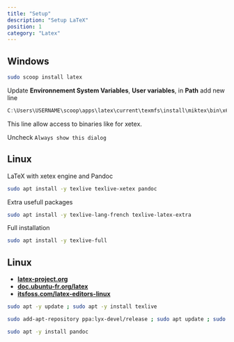 ```yaml
---
title: "Setup"
description: "Setup LaTeX"
position: 1
category: "Latex"
---
```


## Windows

```sh
sudo scoop install latex
```

Update **Environnement System Variables**, **User variables**, in **Path** add new line

```ps1
C:\Users\USERNAME\scoop\apps\latex\current\texmfs\install\miktex\bin\x64
```

This line allow access to binaries like for xetex.

Uncheck `Always show this dialog`

## Linux

LaTeX with xetex engine and Pandoc

```sh
sudo apt install -y texlive texlive-xetex pandoc
```

Extra usefull packages

```sh
sudo apt install -y texlive-lang-french texlive-latex-extra
```

Full installation

```sh
sudo apt install -y texlive-full
```

## Linux

- [**latex-project.org**](https://www.latex-project.org)
- [**doc.ubuntu-fr.org/latex**](https://doc.ubuntu-fr.org/latex)
- [**itsfoss.com/latex-editors-linux**](https://itsfoss.com/latex-editors-linux)

```sh
sudo apt -y update ; sudo apt -y install texlive
```

```sh
sudo add-apt-repository ppa:lyx-devel/release ; sudo apt update ; sudo apt -y install lyx
```

```sh
sudo apt -y install pandoc
```
